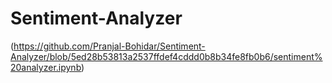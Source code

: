 # Sentiment-Analyzer
(https://github.com/Pranjal-Bohidar/Sentiment-Analyzer/blob/5ed28b53813a2537ffdef4cddd0b8b34fe8fb0b6/sentiment%20analyzer.ipynb)
